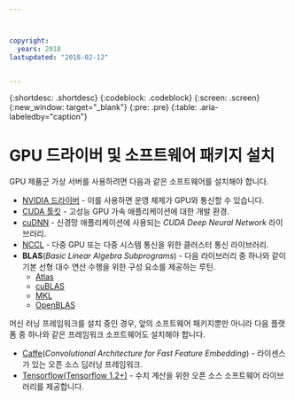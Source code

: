 ```yaml
---



copyright:
  years: 2018
lastupdated: "2018-02-12"


---
```


{:shortdesc: .shortdesc}
{:codeblock: .codeblock}
{:screen: .screen}
{:new_window: target="_blank"}
{:pre: .pre}
{:table: .aria-labeledby="caption"}

# GPU 드라이버 및 소프트웨어 패키지 설치
GPU 제품군 가상 서버를 사용하려면 다음과 같은 소프트웨어를 설치해야 합니다.
* [NVIDIA 드라이버](http://www.nvidia.com/drivers) - 이를 사용하면 운영 체제가 GPU와 통신할 수 있습니다.
* [CUDA 툴킷](https://docs.nvidia.com/cuda/) - 고성능 GPU 가속 애플리케이션에 대한 개발 환경.
* [cuDNN](https://developer.nvidia.com/cudnn) - 신경망 애플리케이션에 사용되는 _CUDA Deep Neural Network_ 라이브러리.
* [NCCL](http://docs.nvidia.com/deeplearning/sdk/nccl-install-guide/index.html) - 다중 GPU 또는 다중 시스템 통신을 위한 클러스터 통신 라이브러리.
* **BLAS**(_Basic Linear Algebra Subprograms_) - 다음 라이브러리 중 하나와 같이 기본 선형 대수 연산 수행을 위한 구성 요소를 제공하는 루틴.
  - [Atlas](http://math-atlas.sourceforge.net/atlas_install/)
  - [cuBLAS](https://developer.nvidia.com/cublas)
  - [MKL](https://software.intel.com/en-us/mkl-developer-reference-c-blas-and-sparse-blas-routines)
  - [OpenBLAS](http://www.openblas.net/)

머신 러닝 프레임워크를 설치 중인 경우, 앞의 소프트웨어 패키지뿐만 아니라 다음 플랫폼 중 하나와 같은 프레임워크 소프트웨어도 설치해야 합니다.
* [Caffe](https://www.nvidia.com/en-us/data-center/gpu-accelerated-applications/caffe/)(_Convolutional Architecture for Fast Feature Embedding_) - 라이센스가 있는 오픈 소스 딥러닝 프레임워크.
* [Tensorflow(Tensorflow 1.2+)](https://www.tensorflow.org/install/) - 수치 계산을 위한 오픈 소스 소프트웨어 라이브러리를 제공합니다.

